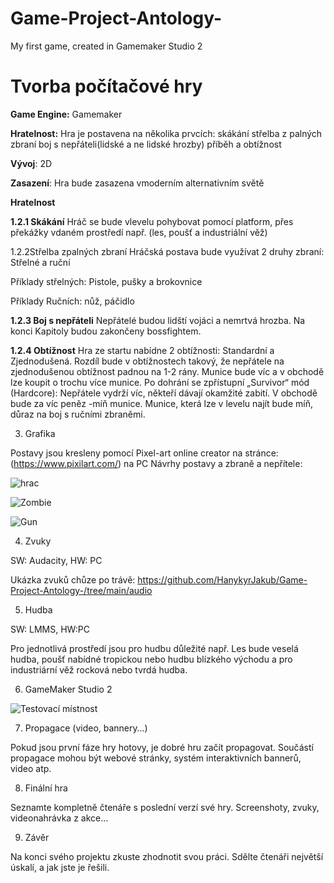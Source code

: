 # Game-Project-Antology-
My first game, created in Gamemaker Studio 2

# Tvorba počítačové hry

 __Game Engine:__ Gamemaker 

__Hratelnost:__ Hra je postavena na několika prvcích: skákání střelba z palných zbraní boj s nepřáteli(lidské a ne lidské hrozby) příběh a obtížnost 

__Vývoj__: 2D 

__Zasazení__: Hra bude zasazena vmoderním alternativním světě

__Hratelnost__

__1.2.1 Skákání__ Hráč se bude vlevelu pohybovat pomocí platform, přes překážky vdaném prostředí např. (les, poušť a industriální věž)

1.2.2Střelba zpalných zbraní Hráčská postava bude využívat 2 druhy zbraní: Střelné a ruční 

Příklady střelných: Pistole, pušky a brokovnice 

Příklady Ručních: nůž, páčidlo

__1.2.3 Boj s nepřáteli__ Nepřátelé budou lidští vojáci a nemrtvá hrozba. Na konci Kapitoly budou zakončeny bossfightem.

__1.2.4 Obtížnost__ Hra ze startu nabídne 2 obtížnosti: Standardní a Zjednodušená. Rozdíl bude v obtížnostech takový, že nepřátele na zjednodušenou obtížnost padnou na 1-2 rány.  Munice bude víc a v obchodě lze koupit o trochu více munice. Po dohrání se zpřístupní „Survivor“ mód (Hardcore): Nepřátele vydrží víc, někteří dávají okamžité zabití. V obchodě bude za víc peněz -míň munice. Munice, která lze v levelu najít bude míň, důraz na boj s ručními zbraněmi.

3. Grafika

Postavy jsou kresleny pomocí Pixel-art online creator na stránce: (https://www.pixilart.com/) na PC
Návrhy postavy a zbraně a nepřítele:

![hrac](https://user-images.githubusercontent.com/90202111/210244416-84dec326-7116-491d-ae37-d99e5ef27528.JPG)

![Zombie](https://user-images.githubusercontent.com/90202111/210244431-f36fecf2-e561-4162-9e07-c1ea6a3cb55b.JPG)

![Gun](https://user-images.githubusercontent.com/90202111/210244446-9f3f44c9-b812-4d32-98d2-3dddc8b3fd84.png)


4. Zvuky

SW: Audacity, HW: PC

Ukázka zvuků chůze po trávě: https://github.com/HanykyrJakub/Game-Project-Antology-/tree/main/audio

5. Hudba

SW: LMMS, HW:PC

Pro jednotlivá prostředí jsou pro hudbu důležité např. Les bude veselá hudba, poušť nabídné tropickou nebo hudbu blízkého východu a pro industriární věž rocková nebo tvrdá hudba.


6. GameMaker Studio 2

![Testovací místnost](https://user-images.githubusercontent.com/90202111/210251993-092a5f6c-fb73-44f2-bab3-96c57279fb72.JPG)


7. Propagace (video, bannery…)

Pokud jsou první fáze hry hotovy, je dobré hru začít propagovat. Součástí propagace mohou být webové stránky, systém interaktivních bannerů, video atp.

8. Finální hra

Seznamte kompletně čtenáře s poslední verzí své hry. Screenshoty, zvuky, videonahrávka z akce…

9. Závěr

Na konci svého projektu zkuste zhodnotit svou práci. Sdělte čtenáři největší úskalí, a jak jste je řešili.

